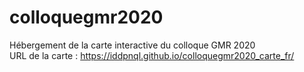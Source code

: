 
# colloquegmr2020
Hébergement de la carte interactive du colloque GMR 2020  
URL de la carte : https://iddpnql.github.io/colloquegmr2020_carte_fr/
